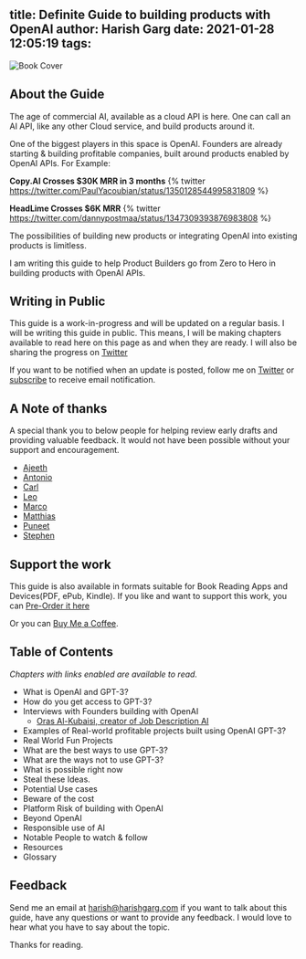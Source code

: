 title: Definite Guide to building products with OpenAI
author: Harish Garg
date: 2021-01-28 12:05:19
tags:
---
![Book Cover](/images/openai-guide-book-cover.png)

## About the Guide

The age of commercial AI, available as a cloud API is here. One can call an AI API, like any other Cloud service, and build products around it. 

One of the biggest players in this space is OpenAI. Founders are already starting & building profitable companies, built around products enabled by OpenAI APIs. For Example:

**Copy.AI Crosses $30K MRR in 3 months**
{% twitter https://twitter.com/PaulYacoubian/status/1350128544995831809 %}

**HeadLime Crosses $6K MRR**
{% twitter https://twitter.com/dannypostmaa/status/1347309393876983808 %}

The possibilities of building new products or integrating OpenAI into existing products is limitless.

I am writing this guide to help Product Builders go from Zero to Hero in building products with OpenAI APIs. 


## Writing in Public

This guide is a work-in-progress and will be updated on a regular basis. I will be writing this guide in public. This means, I will be making chapters available to read here on this page as and when they are ready. I will also be sharing the progress on [Twitter](https://twitter.com/harishkgarg)

If you want to be notified when an update is posted, follow me on [Twitter](https://twitter.com/harishkgarg) or [subscribe](https://marvelous-experimenter-4753.ck.page/f3e3f76dd0) to receive email notification.

## A Note of thanks

A special thank you to below people for helping review early drafts and providing valuable feedback. It would not have been possible without your support and encouragement.
* [Ajeeth](https://twitter.com/ajeethrs)
* [Antonio](https://twitter.com/antonniotr)
* [Carl](https://twitter.com/poppacalypse)
* [Leo](https://twitter.com/itsLeo_m)
* [Marco](https://twitter.com/MarcoSpoerl)
* [Matthias](https://twitter.com/GetTheAudience)
* [Puneet](https://twitter.com/pkaura)
* [Stephen](https://twitter.com/stephenweber) 

## Support the work

This guide is also available in formats suitable for Book Reading Apps and Devices(PDF, ePub, Kindle). If you like and want to support this work, you can [Pre-Order it here](https://gum.co/gpt-3-guide)

Or you can [Buy Me a Coffee](https://www.buymeacoffee.com/harishgarg).


## Table of Contents
*Chapters with links enabled are available to read.*

* What is OpenAI and GPT-3?
* How do you get access to GPT-3?
* Interviews with Founders building with OpenAI
	* [Oras Al-Kubaisi, creator of Job Description AI](https://harishgarg.com/writing/OpenAI-GPT-3-Guide-Founder-Interview-Oras-Al-Kubaisi/)
* Examples of Real-world profitable projects built using OpenAI GPT-3?
* Real World Fun Projects
* What are the best ways to use GPT-3?
* What are the ways not to use GPT-3?
* What is possible right now
* Steal these Ideas.
* Potential Use cases
* Beware of the cost
* Platform Risk of building with OpenAI 
* Beyond OpenAI
* Responsible use of AI
* Notable People to watch & follow
* Resources	
* Glossary

## Feedback

Send me an email at harish@harishgarg.com if you want to talk about this guide, have any questions or want to provide any feedback. I would love to hear what you have to say about the topic. 

Thanks for reading.